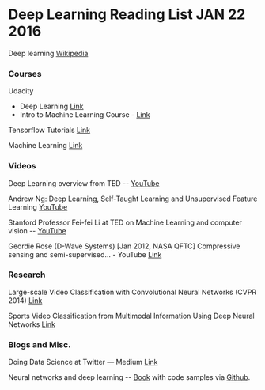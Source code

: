 

# Deep Learning Reading List JAN 22 2016

Deep learning [Wikipedia](https://en.wikipedia.org/wiki/Deep_learning)

### Courses

Udacity
* Deep Learning [Link](https://www.udacity.com/course/deep-learning--ud730)
* Intro to Machine Learning Course -  [Link](https://www.udacity.com/courses/ud120)


Tensorflow Tutorials [Link](https://www.tensorflow.org/versions/master/tutorials/index.html)

Machine Learning [Link](https://www.cs.ox.ac.uk/people/nando.defreitas/machinelearning/)

### Videos

Deep Learning overview from TED -- [YouTube](https://www.youtube.com/watch?v=xx310zM3tLs&ab_channel=TEDxTalks)

Andrew Ng: Deep Learning, Self-Taught Learning and Unsupervised Feature Learning [YouTube](https://www.youtube.com/watch?v=n1ViNeWhC24&ab_channel=%E9%BB%84%E9%91%AB)

Stanford Professor Fei-fei Li at TED on Machine Learning and computer vision --  [YouTube](https://www.youtube.com/watch?v=40riCqvRoMs&feature=youtu.be&ab_channel=TED)

Geordie Rose (D-Wave Systems) [Jan 2012, NASA QFTC] Compressive sensing and semi-supervised... - YouTube [Link](https://www.youtube.com/watch?v=NI0g41RWf-8&t=451s&ab_channel=PaulCalhoun)

### Research

Large-scale Video Classification with Convolutional Neural Networks (CVPR 2014) [Link](http://cs.stanford.edu/people/karpathy/deepvideo/)

Sports Video Classification from Multimodal Information Using Deep Neural Networks [Link](http://www.iitg.ernet.in/amitsethi/publications/13.06SportsVideoDeepNN.pdf)

### Blogs and Misc.

Doing Data Science at Twitter — Medium [Link](https://medium.com/@rchang/my-two-year-journey-as-a-data-scientist-at-twitter-]f0c13298aee6#.92eik974)

Neural networks and deep learning --  [Book](http://neuralnetworksanddeeplearning.com/) with code samples via [Github](https://github.com/mnielsen/neural-networks-and-deep-learning).


